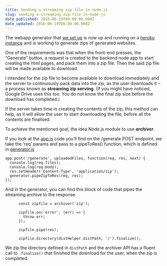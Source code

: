 ```yaml
---
title: Sending a streaming zip file in node.js
slug: sending-a-streaming-zip-file-in-node-js
date_published: 2016-06-19T00:00:00.000Z
date_updated: 2016-06-19T00:00:00.000Z
---
```


The webapp generator that [we set up](https://opev.wordpress.com/2016/06/06/webapp-the-generator-for-making-schedule-pages/) is now up and running on a [heroku instance](http://open-event-generator.herokuapp.com/) and is working to generate zips of generated websites.

One of the requirements was that when the front-end presses, the “Generate” button, a request is created to the backend node app to start creating the html pages, and pack them into a zip file. Then the said zip file will be made available to download.

I intended for the zip file to become available to download immediately and the server to continuously pack data into the zip, as the user downloads it – a process known as **streaming zip serving**. (If you might have noticed, Google Drive uses this too. You do not know the final zip size before the download has completed.)

If the server takes time in creating the contents of the zip, this method can help, as it will allow the user to start downloading the file, before all the contents are finalised.

To achieve the mentioned goal, the idea Node.js module to use ***archiver***.

If you look at the [app.js](https://github.com/fossasia/open-event-webapp/blob/master/src/generator/app.js) code you’ll find on the /generate POST endpoint, we take the ‘req’ params and pass to a pipeToRes() function, which is defined in [generator.js](https://github.com/fossasia/open-event-webapp/blob/master/src/generator/backend/generator.js)

    app.post('/generate', uploadedFiles, function(req, res, next) {
      console.log(req.files);
      console.log(req.body);
      res.setHeader('Content-Type', 'application/zip');
      generator.pipeZipToRes(req, res);
    });
    

And in the generator, you can find this block of code that pipes the streaming archive to the response.

          const zipfile = archiver('zip');
    
          zipfile.on('error', (err) => {
            throw err;
          });
    
          zipfile.pipe(res);
    
          zipfile.directory(distHelper.distPath, '/').finalize();
          
    

We zip the directory defined in `distPath` and the archiver API has a fluent call to `.finalize()` that finished the download for the user, when the zip is completed.

